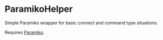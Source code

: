 # ParamikoHelper
Simple Paramiko wrapper for basic connect and command type situations.

Requires <a href="https://github.com/paramiko/paramiko">Paramiko</a>.
